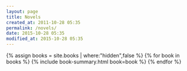 ```yaml
---
layout: page
title: Novels
created_at: 2011-10-28 05:35
permalink: /novels/
date: 2015-10-28 05:35
modified_at: 2015-10-28 05:35
---
```


{% assign books = site.books | where:"hidden",false  %}
{% for book in books %}
  {% include book-summary.html book=book %}
{% endfor %}